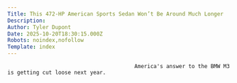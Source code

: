 ```yaml
---
Title: This 472-HP American Sports Sedan Won’t Be Around Much Longer
Description: 
Author: Tyler Dupont
Date: 2025-10-20T18:30:15.000Z
Robots: noindex,nofollow
Template: index
---
```


                                            America's answer to the BMW M3 is getting cut loose next year. 
                                        